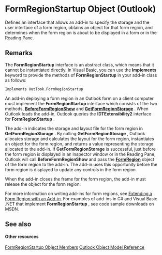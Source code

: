 
# FormRegionStartup Object (Outlook)

Defines an interface that allows an add-in to specify the storage and the user interface of a form region, obtains an object for that form region, and determines when the form region is about to be displayed in a form or in the Reading Pane.


## Remarks

The  **FormRegionStartup** interface is an abstract class, which means that it cannot be instantiated directly. In Visual Basic, you can use the **Implements** keyword to provide the methods of **FormRegionStartup** in your add-in class as follows:


```vb
Implements Outlook.FormRegionStartup
```

An add-in deploying a form region in an Outlook form on a client computer must implement the  **FormRegionStartup** interface which consists of the two methods, **[BeforeFormRegionShow](c93c2f6a-511f-15cd-eca2-4eb35af9939a.md)** and **[GetFormRegionStorage](685b5ed7-dd19-9040-664f-5deff6e738c7.md)** . When Outlook loads the add-in, Outlook queries the **IDTExtensibility2** interface for **FormRegionStartup** .

The add-in indicates the storage and layout file for the form region in  **GetFormRegionStorage** . By calling **GetFormRegionStorage** , Outlook allocates storage and calculates the layout for the form region, instantiates an object for the form region, and returns a value representing the storage allocated to the add-in. If **GetFormRegionStorage** is successful, just before the form region is displayed in an Inspector window or in the Reading Pane, Outlook will call **BeforeFormRegionShow** and pass the **[FormRegion](3a0b83eb-4076-9cb3-86a9-68f9e44df89f.md)** object of the form region to the add-in. The add-in uses this opportunity before the form region is displayed to update any controls in the form region.

When the add-in closes the frame for the form region, the add-in must release the object for the form region.

For more information on writing add-ins for form regions, see [Extending a Form Region with an Add-in](http://msdn.microsoft.com/library/b1a28a20-a0b8-cc57-7672-da51ec8bb097%28Office.15%29.aspx). For examples of add-ins in C# and Visual Basic .NET that implement  **FormRegionStartup** , see code sample downloads on MSDN.


## See also


#### Other resources


[FormRegionStartup Object Members](c45b60b8-5d7e-d84b-a60e-ffcb54c25569.md)
[Outlook Object Model Reference](http://msdn.microsoft.com/library/73221b13-d8d8-99b8-3394-b95dbbfd5ddc%28Office.15%29.aspx)
